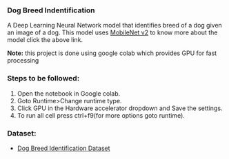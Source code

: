 <h3> Dog Breed Indentification</h3>
A Deep Learning Neural Network model that identifies breed of a dog given an image of a dog. This model uses <a href="https://tfhub.dev/google/imagenet/mobilenet_v2_130_224/classification/4">MobileNet v2</a>
to know more about the model click the above link.<br>

<b>Note:</b> this project is done using google colab which provides GPU for fast processing 
<br>

<h3>Steps to be followed:</h3>
<ol>
  <li>Open the notebook in Google colab.</li>
  <li>Goto Runtime>Change runtime type.</li>
  <li>Click GPU in the Hardware accelerator dropdown and Save the settings.</li>
  <li>To run all cell press ctrl+f9(for more options goto runtime).</li>
</ol>

<h3>Dataset:</h3>
<ul>
<li><a href="https://www.kaggle.com/c/dog-breed-identification/data">Dog Breed Identification Dataset</a>
</ul>



